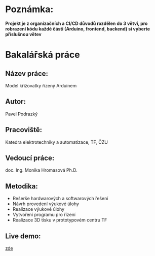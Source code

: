 # Poznámka:

<b>Projekt je z organizačních a CI/CD důvodů rozdělen do 3 větví, pro robrazení kódu každé části (Arduino, frontend, backend) si vyberte příslušnou větev</b>

# Bakalářská práce

## Název práce:

Model křižovatky řízený Arduinem

## Autor:

Pavel Podrazký

## Pracoviště:

Katedra elektrotechniky a automatizace, TF, ČZU

## Vedoucí práce:

doc. Ing. Monika Hromasová Ph.D.

## Metodika:

- Rešerše hardwarových a softwarových řešení
- Návrh provedení výukové úlohy
- Realizace výukové úlohy
- Vytvoření programu pro řízení
- Realizace 3D tisku v prototypovém centru TF

## Live demo:

<a href="./frontend">zde</a>
